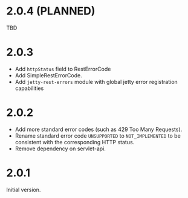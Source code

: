 
# 2.0.4 (PLANNED)

TBD

# 2.0.3

* Add ``httpStatus`` field to RestErrorCode
* Add SimpleRestErrorCode.
* Add ``jetty-rest-errors`` module with global jetty error registration capabilities

# 2.0.2

* Add more standard error codes (such as 429 Too Many Requests).
* Rename standard error code ``UNSUPPORTED`` to ``NOT_IMPLEMENTED`` to be consistent with the corresponding HTTP status.
* Remove dependency on servlet-api.

# 2.0.1

Initial version.